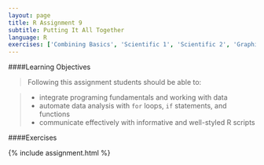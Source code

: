 ```yaml
---
layout: page
title: R Assignment 9
subtitle: Putting It All Together
language: R
exercises: ['Combining Basics', 'Scientific 1', 'Scientific 2', 'Graphing 3', 'Statistics 3']
---
```


####Learning Objectives

> Following this assignment students should be able to:

> - integrate programing fundamentals and working with data
> - automate data analysis with `for` loops, `if` statements, and functions
> - communicate effectively with informative and well-styled R scripts

####Exercises

{% include assignment.html %}

